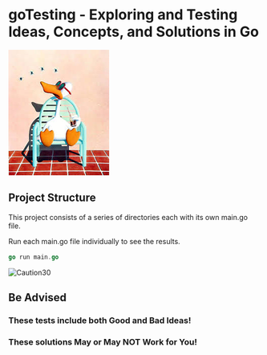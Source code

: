 # goTesting - Exploring and Testing Ideas, Concepts, and Solutions in Go
![TheOriginalAmarilloMike](assets/sittingduck003.png)



## Project Structure

This project consists of a series of directories each with its own main.go file.

Run each main.go file individually to see the results.

```go
go run main.go
```





![Caution30](D:\GoProjects\MikeAustin71\goTesting\assets\Caution30.png)

## Be Advised

### These tests include both **Good and Bad Ideas**!

### These solutions May or May NOT Work for You!
